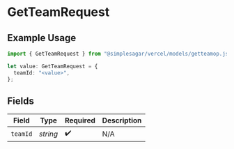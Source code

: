 # GetTeamRequest

## Example Usage

```typescript
import { GetTeamRequest } from "@simplesagar/vercel/models/getteamop.js";

let value: GetTeamRequest = {
  teamId: "<value>",
};
```

## Fields

| Field              | Type               | Required           | Description        |
| ------------------ | ------------------ | ------------------ | ------------------ |
| `teamId`           | *string*           | :heavy_check_mark: | N/A                |